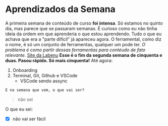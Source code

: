 # Aprendizados da Semana
A primeira semana de conteúdo de curso **foi intensa**. Só estamos no quinto dia, mas parece que se passaram semanas. É curioso como eu não tinha ideia da ordem em que aprenderia o que estou aprendendo. Tudo o que eu achava que era a "parte difícil" já apareceu agora. O ferramental, como diz o nome, é só um conjunto de ferramentas, qualquer um pode ter.
*O problema é como partir dessas ferramentas para contéudo de fato relevante*.
[Site da Labenu](https://www.labenu.com.br)
**Esse é o fim da segunda semana de cinquenta e duas. Pasou rápido. Só mais cinquenta!**
Até agora:
1. Onboarding
2. Terminal, Git, Github e VSCode
    - VSCode sendo assync

`E na semana que vem, o que vai ser?`
> não sei

O que eu sei:
- [x] não vai ser fácil
